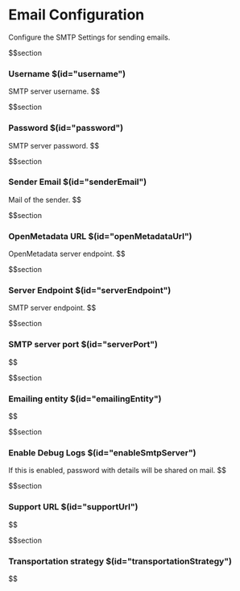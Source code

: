 # Email Configuration

Configure the SMTP Settings for sending emails.

$$section

### Username $(id="username")

SMTP server username.
$$

$$section

### Password $(id="password")

SMTP server password.
$$

$$section

### Sender Email $(id="senderEmail")

Mail of the sender.
$$

$$section

### OpenMetadata URL $(id="openMetadataUrl")

OpenMetadata server endpoint.
$$

$$section

### Server Endpoint $(id="serverEndpoint")

SMTP server endpoint.
$$

$$section

### SMTP server port $(id="serverPort")

$$

$$section

### Emailing entity $(id="emailingEntity")

$$

$$section

### Enable Debug Logs $(id="enableSmtpServer")

If this is enabled, password with details will be shared on mail.
$$

$$section

### Support URL $(id="supportUrl")

$$

$$section

### Transportation strategy $(id="transportationStrategy")

$$